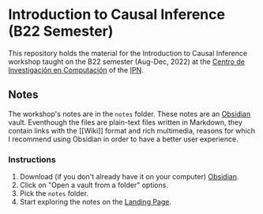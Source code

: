# Introduction to Causal Inference  (B22 Semester)

This repository holds the material for the Introduction to Causal Inference workshop taught on the B22 semester (Aug-Dec, 2022) at the [Centro de Investigación en Computación](https://www.cic.ipn.mx/) of the [IPN](https://www.ipn.mx/).

## Notes

The workshop's notes are in the `notes` folder. These notes are an [Obsidian](https://obsidian.md/) vault. Eventhough the files are plain-text files written in Markdown, they contain links with the \[\[Wiki\]\] format and rich multimedia, reasons for which I recommend using Obsidian in order to have a better user experience.

### Instructions

1. Download (if you don't already have it on your computer) [Obsidian](https://obsidian.md/).
1. Click on "Open a vault from a folder" options.
1. Pick the `notes` folder.
1. Start exploring the notes on the [Landing Page](<./notes/Landing Page.md>).
